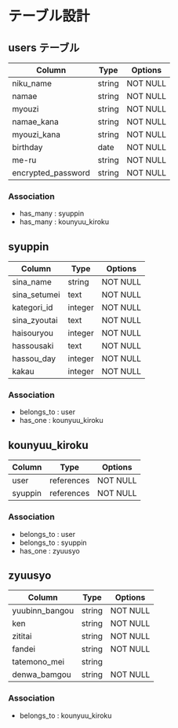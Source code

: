 # テーブル設計

## users テーブル

| Column              | Type   | Options  |
| ------------------- | ------ | -------- |
| niku_name           | string | NOT NULL |
| namae               | string | NOT NULL |
| myouzi              | string | NOT NULL |
| namae_kana          | string | NOT NULL |
| myouzi_kana         | string | NOT NULL |
| birthday            | date   | NOT NULL |
| me-ru               | string | NOT NULL |
| encrypted_password  | string | NOT NULL |

### Association

- has_many : syuppin
- has_many : kounyuu_kiroku

## syuppin

| Column       | Type    | Options  |
| ------------ | ------- | -------- |
| sina_name    | string  | NOT NULL |
| sina_setumei | text    | NOT NULL |
| kategori_id  | integer | NOT NULL |
| sina_zyoutai | text    | NOT NULL |
| haisouryou   | integer | NOT NULL |
| hassousaki   | text    | NOT NULL |
| hassou_day   | integer | NOT NULL |
| kakau        | integer | NOT NULL |

### Association

- belongs_to : user
- has_one    : kounyuu_kiroku

## kounyuu_kiroku

| Column  | Type       | Options  |
| ------- | ---------- | -------- |
| user    | references | NOT NULL |
| syuppin | references | NOT NULL |

### Association

- belongs_to : user
- belongs_to : syuppin
- has_one    : zyuusyo

## zyuusyo

| Column         | Type   | Options  |
| -------------- | ------ | -------- |
| yuubinn_bangou | string | NOT NULL |
| ken            | string | NOT NULL |
| zititai        | string | NOT NULL |
| fandei         | string | NOT NULL |
| tatemono_mei   | string |          |
| denwa_bamgou   | string | NOT NULL |

### Association

- belongs_to : kounyuu_kiroku
